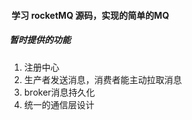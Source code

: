 ####  学习 rocketMQ 源码，实现的简单的MQ
##### 暂时提供的功能
1. 注册中心
2. 生产者发送消息，消费者能主动拉取消息
3. broker消息持久化
4. 统一的通信层设计

